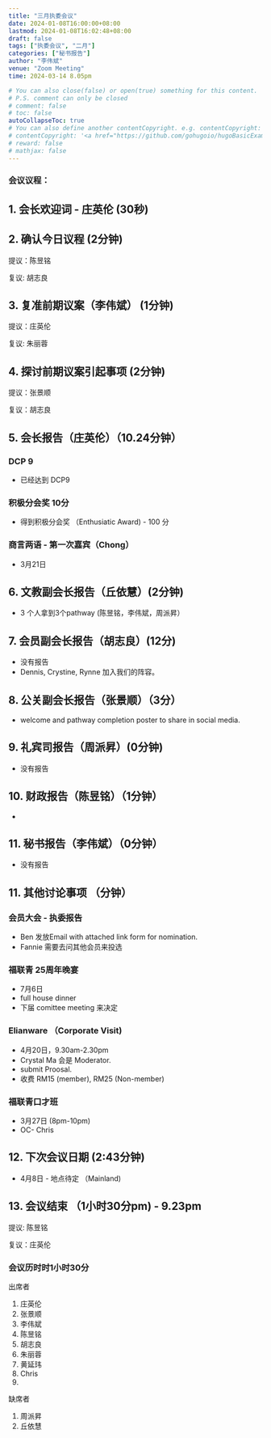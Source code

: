 ```yaml
---
title: "三月执委会议"
date: 2024-01-08T16:00:00+08:00
lastmod: 2024-01-08T16:02:48+08:00
draft: false
tags: ["执委会议", "二月"]
categories: ["秘书报告"]
author: "李伟斌"
venue: "Zoom Meeting"
time: 2024-03-14 8.05pm

# You can also close(false) or open(true) something for this content.
# P.S. comment can only be closed
# comment: false
# toc: false
autoCollapseToc: true
# You can also define another contentCopyright. e.g. contentCopyright: "This is another copyright."
# contentCopyright: '<a href="https://github.com/gohugoio/hugoBasicExample" rel="noopener" target="_blank">See origin</a>'
# reward: false
# mathjax: false
---
```


### 会议议程：
## 1. 会长欢迎词 - 庄英伦 (30秒)


## 2. 确认今日议程 (2分钟)

  提议：陈昱铭

  复议: 胡志良
 
  
## 3. 复准前期议案（李伟斌） (1分钟)

  提议：庄英伦

  复议: 朱丽蓉


## 4. 探讨前期议案引起事项 (2分钟)

  提议：张景顺
  
  复议：胡志良


## 5. 会长报告（庄英伦）（10.24分钟）

### DCP 9
- 已经达到 DCP9

### ⁠积极分会奖 10分
- 得到积极分会奖 （Enthusiatic Award) - 100 分

### 商言两语 - 第一次嘉宾（Chong）
- 3月21日


## 6. 文教副会长报告（丘依慧）(2分钟)
- 3 个人拿到3个pathway (陈昱铭，李伟斌，周派昇）
  

## 7. 会员副会长报告（胡志良）(12分)
- 没有报告
- Dennis, Crystine, Rynne 加入我们的阵容。
  
## 8. 公关副会长报告（张景顺）（3分）
- welcome and pathway completion poster to share in social media.


## 9. 礼宾司报告（周派昇）(0分钟)
- 没有报告


## 10. 财政报告（陈昱铭）（1分钟）
- 
  

## 11. 秘书报告（李伟斌）（0分钟）
- 没有报告


## 11. 其他讨论事项 （分钟）

### 会员大会 - 执委报告
- Ben 发放Email with attached link form for nomination.
- Fannie 需要去问其他会员来投选


### 福联青 25周年晚宴
- 7月6日
- full house dinner
- 下届 comittee meeting 来决定

   
### Elianware （Corporate Visit) 
- 4月20日，9.30am-2.30pm
- Crystal Ma 会是 Moderator.
- submit Proosal.
- 收费 RM15 (member), RM25 (Non-member)


### 福联青口才班
- 3月27日 (8pm-10pm)
- OC- Chris



## 12. 下次会议日期 (2:43分钟)
  - 4月8日 - 地点待定 （Mainland) 
     

## 13. 会议结束 （1小时30分pm) - 9.23pm

  提议: 陈昱铭

  复议：庄英伦

 
 
### 会议历时时1小时30分





出席者
1. 庄英伦
2. 张景顺
3. 李伟斌
4. 陈昱铭
5. 胡志良
6. 朱丽蓉
7. 黄延玮
8. Chris
9.   



缺席者
1. 周派昇
2. 丘依慧
